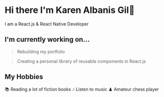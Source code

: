 # Hi there I'm Karen Albanis Gil👋
I am a React.js & React Native Developer

## I'm currently working on...
> Rebuilding my portfolio

> Creating a personal library of reusable components in React.js

## My Hobbies
📚 Reading a lot of fiction books
🎶 Listen to music
♟️ Amateur chess player

<!--
**soyalbanisgil/soyalbanisgil** is a ✨ _special_ ✨ repository because its `README.md` (this file) appears on your GitHub profile.

Here are some ideas to get you started:

- 🔭 I’m currently working on ...
- 🌱 I’m currently learning ...
- 👯 I’m looking to collaborate on ...
- 🤔 I’m looking for help with ...
- 💬 Ask me about ...
- 📫 How to reach me: ...
- 😄 Pronouns: ...
- ⚡ Fun fact: ...
-->
